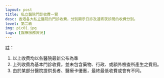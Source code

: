 ```yaml
---
layout: post
title: 私立醫院門診收費一覽
desc: 香港各大私立醫院的門診收費，分別顯示日診及通宵夜診間的收費分別。
level: 第二級
img: pic01.jpg
tags: [醫療服務實況]
---
```

<div id="highcharts"></div>

註：

1. 以上收費均以各醫院最新公布為準
2. 上列收費為基本門診收費，並未包含藥物、行政、或額外檢查所產生之費用。
3. 由於某部分醫院提供長者、醫療卡優惠，最終最低收費或會有不同。

<script>
  (function() {
    var files = ["https://code.highcharts.com/stock/highstock.js", "https://code.highcharts.com/highcharts-more.js", "https://code.highcharts.com/highcharts-3d.js", "https://code.highcharts.com/modules/data.js", "https://code.highcharts.com/modules/exporting.js", "https://code.highcharts.com/modules/funnel.js", "https://code.highcharts.com/modules/annotations.js", "https://code.highcharts.com/modules/solid-gauge.js"],
        loaded = 0;
    if (typeof window["HighchartsEditor"] === "undefined") {
        window.HighchartsEditor = {
            ondone: [cl],
            hasWrapped: false,
            hasLoaded: false
        };
        include(files[0]);
    } else {
        if (window.HighchartsEditor.hasLoaded) {
            cl();
        } else {
            window.HighchartsEditor.ondone.push(cl);
        }
    }

    function isScriptAlreadyIncluded(src) {
        var scripts = document.getElementsByTagName("script");
        for (var i = 0; i < scripts.length; i++) {
            if (scripts[i].hasAttribute("src")) {
                if ((scripts[i].getAttribute("src") || "").indexOf(src) >= 0 || (scripts[i].getAttribute("src") === "http://code.highcharts.com/highcharts.js" && src === "https://code.highcharts.com/stock/highstock.js")) {
                    return true;
                }
            }
        }
        return false;
    }

    function check() {
        if (loaded === files.length) {
            for (var i = 0; i < window.HighchartsEditor.ondone.length; i++) {
                try {
                    window.HighchartsEditor.ondone[i]();
                } catch (e) {
                    console.error(e);
                }
            }
            window.HighchartsEditor.hasLoaded = true;
        }
    }

    function include(script) {
        function next() {
            ++loaded;
            if (loaded < files.length) {
                include(files[loaded]);
            }
            check();
        }
        if (isScriptAlreadyIncluded(script)) {
            return next();
        }
        var sc = document.createElement("script");
        sc.src = script;
        sc.type = "text/javascript";
        sc.onload = function() {
            next();
        };
        document.head.appendChild(sc);
    }

    function each(a, fn) {
        if (typeof a.forEach !== "undefined") {
            a.forEach(fn);
        } else {
            for (var i = 0; i < a.length; i++) {
                if (fn) {
                    fn(a[i]);
                }
            }
        }
    }
    var inc = {},
        incl = [];
    each(document.querySelectorAll("script"), function(t) {
        inc[t.src.substr(0, t.src.indexOf("?"))] = 1;
    });
    
    var raw = {{ site.data.PRIVATEOPDPRICE | jsonify }};
    var jsonData = [];                 

    function cl() {
        if (typeof window["Highcharts"] !== "undefined") {
            var options = {
                "chart": {
                    "type": "columnrange",
                    "polar": false
                },
                exporting: { enabled: false },
                "plotOptions": {
                    "series": {
                        "animation": false,
                        "minPointLength": 5,
                        "lineWidth": 5,
                        "dataLabels": {
                            "enabled": true,
                            "style": {
                                "color": "contrast",
                                "fontSize": "11px",
                                "fontWeight": "",
                                "textOutline": "1px 1px contrast"
                            }
                        }
                    }
                },
                "title": {
                    "text": ""
                },
                "subtitle": {
                    "text": ""
                },
                "exporting": {},
                "series": [],
                "credits": {
                    "enabled": false
                },
                "tooltip": {
                    "shared": true
                },
                "legend": {},
                "xAxis": [{
                    "title": {},
                    "labels": {}
                }],
                "yAxis": [{
                    "title": {
                        "text": ""
                    },
                    "labels": {}
                }],
                "data": {
                    "googleSpreadsheetKey": "1E_S9oRGDleMPjUEudbVIR2qLnGBiH1oLQp4BuS2uTJ8",
                    "dataRefreshRate": false,
                    "enablePolling": false,
                    "startRow": 0,
                    "endRow": 20,
                    "startColumn": 0,
                    "endColumn": 20
                },
              "series": [{
                  name: 'Random data',
                  data: jsonData
               }]
            };
            var chart = new Highcharts.Chart("highcharts", options);
            console.log(chart);
        }
    }
    
    
    for (i = 0; i < raw.length; i++){
        processed_json.push([data[i].key, data[i].value]);
    }

})();
</script>
